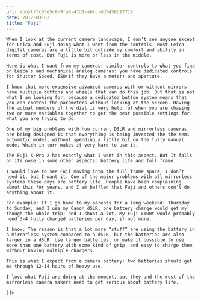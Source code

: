 ```yaml
---
url: /post/fc03e5c8-9fa8-47d1-abfc-dd9458b17718
date: 2017-03-03
title: "Fuji"
---
```


<div class="kg-card-markdown">

  <p>

    When I look at the current camera landscape, I don’t see anyone except for Leica and Fuji doing what I want from the controls. Most Leica digital cameras are a little bit outside my comfort and ability in terms of cost. But Fuji is more or less in the middle.

  </p>

  

  <p>

    Here is what I want from my cameras: similar controls to what you find on Leica’s and mechanical analog cameras: you have dedicated controls for Shutter Speed, ISO(if they have a meter) and aperture.

  </p>

  

  <p>

    I know that more expensive advanced cameras with or without mirrors have multiple buttons and wheels that can do this job. But that is not what I am looking for, because a dedicated button system means that you can control the parameters without looking at the screen. Having the actual numbers of the dial is very help ful when you are chasing two or more variables together to get the best possible settings for what you are trying to do.

  </p>

  

  <p>

    One of my big problems with how current DSLR and mirrorless cameras are being designed is that everything is being invested the the semi automatic modes, without spending a little bit on the fully manual mode. Which in turn makes it very hard to use it.

  </p>

  

  <p>

    The Fuji X-Pro 2 has exactly what I want in this aspect. But It falls on its nose in some other aspects: battery life and full frame.

  </p>

  

  <p>

    I would love to see Fuji moving into the full frame space, I don’t need it, but I want it. One of the major problems with all mirrorless systems these days are battery life. People have been complaining about this for years, and I am baffled that Fuji and others don’t do anything about it.

  </p>

  

  <p>

    For example: If I go home to my parents for a long weekend: Thursday to Sunday, and I use my Canon dSLR, one battery charge would get my though the whole trip; and I shoot a lot. My Fuji x100t would probably need 3-4 fully charged batteries per day, if not more.

  </p>

  

  <p>

    I know. The reason is that a lot more “stuff” are using the battery in a mirrorless system compared to a dSLR, but the batteries are also larger in a dSLR. Use larger batteries, or make it possible to use more than one battery with some kind of grip, and easy to charge them without having multiple chargers.

  </p>

  

  <p>

    This is what I expect from a camera battery: two batteries should get me through 12-14 hours of heavy use.

  </p>

  

  <p>

    I love what Fuji are doing at the moment, but they and the rest of the mirrorless camera makers need to get serious about battery life.

  </p>

  

  <p>

    ]]>

  </p>

</div>